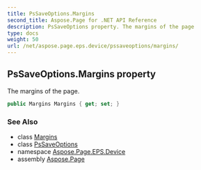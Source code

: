 ```yaml
---
title: PsSaveOptions.Margins
second_title: Aspose.Page for .NET API Reference
description: PsSaveOptions property. The margins of the page
type: docs
weight: 50
url: /net/aspose.page.eps.device/pssaveoptions/margins/
---
```

## PsSaveOptions.Margins property

The margins of the page.

```csharp
public Margins Margins { get; set; }
```

### See Also

* class [Margins](../../../aspose.page/margins/)
* class [PsSaveOptions](../)
* namespace [Aspose.Page.EPS.Device](../../pssaveoptions/)
* assembly [Aspose.Page](../../../)


